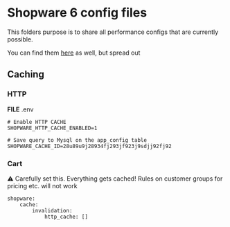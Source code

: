 # Shopware 6 config files
This folders purpose is to share all performance configs that are currently possible.

You can find them [here](https://developer.shopware.com/docs/guides/hosting/performance/performance-tweaks
) as well, but spread out



## Caching

### HTTP

**FILE** .env
```
# Enable HTTP CACHE
SHOPWARE_HTTP_CACHE_ENABLED=1

# Save query to Mysql on the app_config table
SHOPWARE_CACHE_ID=28u89u9j28934fj293jf923j9sdjj92fj92
```

### Cart

:warning: Carefully set this. Everything gets cached! Rules on customer groups for pricing etc. will not work

```
shopware:
    cache:
        invalidation:
            http_cache: []
```

